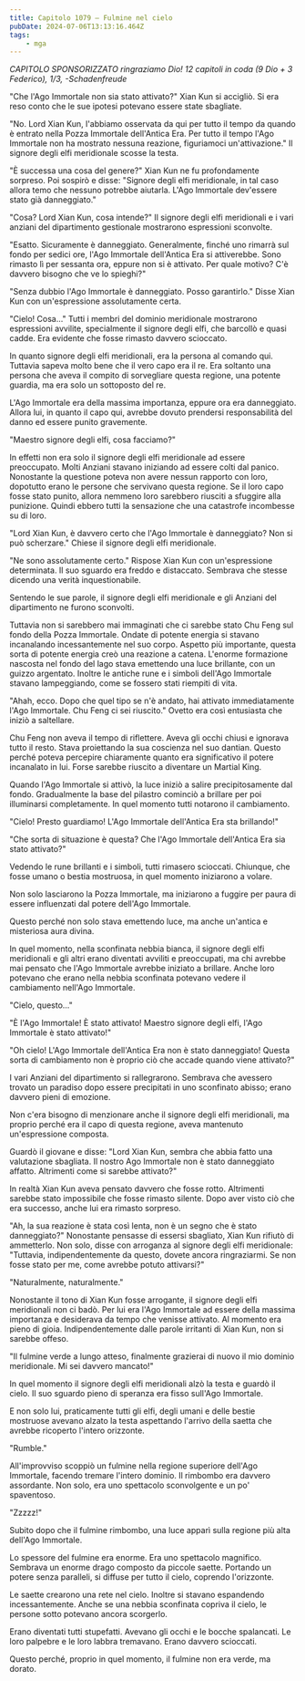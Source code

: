 ```yaml
---
title: Capitolo 1079 – Fulmine nel cielo
pubDate: 2024-07-06T13:13:16.464Z
tags:
    - mga
---
```



<em>CAPITOLO SPONSORIZZATO ringraziamo Dio!
12 capitoli in coda (9 Dio + 3 Federico), 1/3,
-Schadenfreude</em>


"Che l'Ago Immortale non sia stato attivato?" Xian Kun si accigliò. Si era reso conto che le sue ipotesi potevano essere state sbagliate.


"No. Lord Xian Kun, l'abbiamo osservata da qui per tutto il tempo da quando è entrato nella Pozza Immortale dell'Antica Era. Per tutto il tempo l'Ago Immortale non ha mostrato nessuna reazione, figuriamoci un'attivazione." Il signore degli elfi meridionale scosse la testa.


"È successa una cosa del genere?" Xian Kun ne fu profondamente sorpreso. Poi sospirò e disse: "Signore degli elfi meridionale, in tal caso allora temo che nessuno potrebbe aiutarla. L'Ago Immortale dev'essere stato già danneggiato."


"Cosa? Lord Xian Kun, cosa intende?" Il signore degli elfi meridionali e i vari anziani del dipartimento gestionale mostrarono espressioni sconvolte.


"Esatto. Sicuramente è danneggiato. Generalmente, finché uno rimarrà sul fondo per sedici ore, l'Ago Immortale dell'Antica Era si attiverebbe. Sono rimasto lì per sessanta ora, eppure non si è attivato. Per quale motivo? C'è davvero bisogno che ve lo spieghi?"


"Senza dubbio l'Ago Immortale è danneggiato. Posso garantirlo." Disse Xian Kun con un'espressione assolutamente certa.


"Cielo! Cosa..." Tutti i membri del dominio meridionale mostrarono espressioni avvilite, specialmente il signore degli elfi, che barcollò e quasi cadde. Era evidente che fosse rimasto davvero scioccato.


In quanto signore degli elfi meridionali, era la persona al comando qui. Tuttavia sapeva molto bene che il vero capo era il re. Era soltanto una persona che aveva il compito di sorvegliare questa regione, una potente guardia, ma era solo un sottoposto del re.


L'Ago Immortale era della massima importanza, eppure ora era danneggiato. Allora lui, in quanto il capo qui, avrebbe dovuto prendersi responsabilità del danno ed essere punito gravemente.


"Maestro signore degli elfi, cosa facciamo?"


In effetti non era solo il signore degli elfi meridionale ad essere preoccupato. Molti Anziani stavano iniziando ad essere colti dal panico. Nonostante la questione poteva non avere nessun rapporto con loro, dopotutto erano le persone che servivano questa regione. Se il loro capo fosse stato punito, allora nemmeno loro sarebbero riusciti a sfuggire alla punizione. Quindi ebbero tutti la sensazione che una catastrofe incombesse su di loro.


"Lord Xian Kun, è davvero certo che l'Ago Immortale è danneggiato? Non si può scherzare." Chiese il signore degli elfi meridionale.


"Ne sono assolutamente certo." Rispose Xian Kun con un'espressione determinata. Il suo sguardo era freddo e distaccato. Sembrava che stesse dicendo una verità inquestionabile.


Sentendo le sue parole, il signore degli elfi meridionale e gli Anziani del dipartimento ne furono sconvolti.


Tuttavia non si sarebbero mai immaginati che ci sarebbe stato Chu Feng sul fondo della Pozza Immortale. Ondate di potente energia si stavano incanalando incessantemente nel suo corpo. Aspetto più importante, questa sorta di potente energia creò una reazione a catena. L'enorme formazione nascosta nel fondo del lago stava emettendo una luce brillante, con un guizzo argentato. Inoltre le antiche rune e i simboli dell'Ago Immortale stavano lampeggiando, come se fossero stati riempiti di vita.


"Ahah, ecco. Dopo che quel tipo se n'è andato, hai attivato immediatamente l'Ago Immortale. Chu Feng ci sei riuscito." Ovetto era così entusiasta che iniziò a saltellare.


Chu Feng non aveva il tempo di riflettere. Aveva gli occhi chiusi e ignorava tutto il resto. Stava proiettando la sua coscienza nel suo dantian. Questo perché poteva percepire chiaramente quanto era significativo il potere incanalato in lui. Forse sarebbe riuscito a diventare un Martial King.


Quando l'Ago Immortale si attivò, la luce iniziò a salire precipitosamente dal fondo. Gradualmente la base del pilastro cominciò a brillare per poi illuminarsi completamente. In quel momento tutti notarono il cambiamento.


"Cielo! Presto guardiamo! L'Ago Immortale dell'Antica Era sta brillando!"


"Che sorta di situazione è questa? Che l'Ago Immortale dell'Antica Era sia stato attivato?"


Vedendo le rune brillanti e i simboli, tutti rimasero scioccati. Chiunque, che fosse umano o bestia mostruosa, in quel momento iniziarono a volare.


Non solo lasciarono la Pozza Immortale, ma iniziarono a fuggire per paura di essere influenzati dal potere dell'Ago Immortale.


Questo perché non solo stava emettendo luce, ma anche un'antica e misteriosa aura divina.


In quel momento, nella sconfinata nebbia bianca, il signore degli elfi meridionali e gli altri erano diventati avviliti e preoccupati, ma chi avrebbe mai pensato che l'Ago Immortale avrebbe iniziato a brillare. Anche loro potevano che erano nella nebbia sconfinata potevano vedere il cambiamento nell'Ago Immortale.


"Cielo, questo..."


"È l'Ago Immortale! È stato attivato! Maestro signore degli elfi, l'Ago Immortale è stato attivato!"


"Oh cielo! L'Ago Immortale dell'Antica Era non è stato danneggiato! Questa sorta di cambiamento non è proprio ciò che accade quando viene attivato?" 


I vari Anziani del dipartimento si rallegrarono. Sembrava che avessero trovato un paradiso dopo essere precipitati in uno sconfinato abisso; erano davvero pieni di emozione.


Non c'era bisogno di menzionare anche il signore degli elfi meridionali, ma proprio perché era il capo di questa regione, aveva mantenuto un'espressione composta.


Guardò il giovane e disse: "Lord Xian Kun, sembra che abbia fatto una valutazione sbagliata. Il nostro Ago Immortale non è stato danneggiato affatto. Altrimenti come si sarebbe attivato?"


In realtà Xian Kun aveva pensato davvero che fosse rotto. Altrimenti sarebbe stato impossibile che fosse rimasto silente. Dopo aver visto ciò che era successo, anche lui era rimasto sorpreso. 


"Ah, la sua reazione è stata così lenta, non è un segno che è stato danneggiato?" Nonostante pensasse di essersi sbagliato, Xian Kun rifiutò di ammetterlo. Non solo, disse con arroganza al signore degli elfi meridionale: "Tuttavia, indipendentemente da questo, dovete ancora ringraziarmi. Se non fosse stato per me, come avrebbe potuto attivarsi?"


"Naturalmente, naturalmente."


Nonostante il tono di Xian Kun fosse arrogante, il signore degli elfi meridionali non ci badò. Per lui era l'Ago Immortale ad essere della massima importanza e desiderava da tempo che venisse attivato. Al momento era pieno di gioia. Indipendentemente dalle parole irritanti di Xian Kun, non si sarebbe offeso.


"Il fulmine verde a lungo atteso, finalmente grazierai di nuovo il mio dominio meridionale. Mi sei davvero mancato!"


In quel momento il signore degli elfi meridionali alzò la testa e guardò il cielo. Il suo sguardo pieno di speranza era fisso sull'Ago Immortale.


E non solo lui, praticamente tutti gli elfi, degli umani e delle bestie mostruose avevano alzato la testa aspettando l'arrivo della saetta che avrebbe ricoperto l'intero orizzonte.


"Rumble."


All'improvviso scoppiò un fulmine nella regione superiore dell'Ago Immortale, facendo tremare l'intero dominio. Il rimbombo era davvero assordante. Non solo, era uno spettacolo sconvolgente e un po' spaventoso.


"Zzzzz!"


Subito dopo che il fulmine rimbombo, una luce apparì sulla regione più alta dell'Ago Immortale.


Lo spessore del fulmine era enorme. Era uno spettacolo magnifico. Sembrava un enorme drago composto da piccole saette. Portando un potere senza paralleli, si diffuse per tutto il cielo, coprendo l'orizzonte.


Le saette crearono una rete nel cielo. Inoltre si stavano espandendo incessantemente. Anche se una nebbia sconfinata copriva il cielo, le persone sotto potevano ancora scorgerlo.


Erano diventati tutti stupefatti. Avevano gli occhi e le bocche spalancati. Le loro palpebre e le loro labbra tremavano. Erano davvero scioccati.


Questo perché, proprio in quel momento, il fulmine non era verde, ma dorato.
                                


                                



